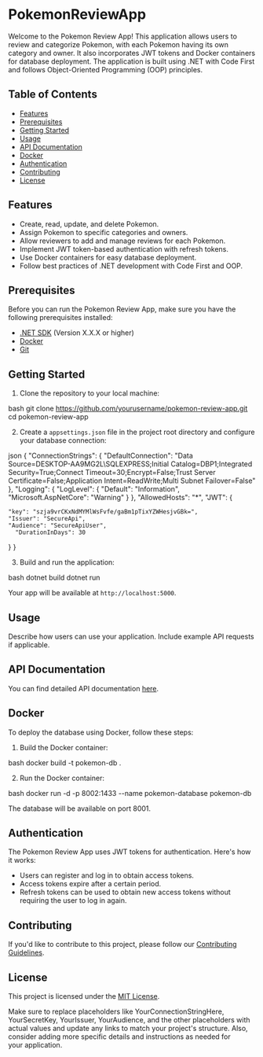 # PokemonReviewApp

Welcome to the Pokemon Review App! This application allows users to review and categorize Pokemon, with each Pokemon having its own category and owner. It also incorporates JWT tokens and Docker containers for database deployment. The application is built using .NET with Code First and follows Object-Oriented Programming (OOP) principles.

## Table of Contents
- [Features](#features)
- [Prerequisites](#prerequisites)
- [Getting Started](#getting-started)
- [Usage](#usage)
- [API Documentation](#api-documentation)
- [Docker](#docker)
- [Authentication](#authentication)
- [Contributing](#contributing)
- [License](#license)

## Features

- Create, read, update, and delete Pokemon.
- Assign Pokemon to specific categories and owners.
- Allow reviewers to add and manage reviews for each Pokemon.
- Implement JWT token-based authentication with refresh tokens.
- Use Docker containers for easy database deployment.
- Follow best practices of .NET development with Code First and OOP.

## Prerequisites

Before you can run the Pokemon Review App, make sure you have the following prerequisites installed:

- [.NET SDK](https://dotnet.microsoft.com/download) (Version X.X.X or higher)
- [Docker](https://www.docker.com/get-started)
- [Git](https://git-scm.com/downloads)

## Getting Started

1. Clone the repository to your local machine:

bash
git clone https://github.com/yourusername/pokemon-review-app.git
cd pokemon-review-app


2. Create a `appsettings.json` file in the project root directory and configure your database connection:

json
{
  "ConnectionStrings": {
    "DefaultConnection": "Data Source=DESKTOP-AA9MG2L\\SQLEXPRESS;Initial Catalog=DBP1;Integrated Security=True;Connect Timeout=30;Encrypt=False;Trust Server Certificate=False;Application Intent=ReadWrite;Multi Subnet Failover=False"
  },
  "Logging": {
    "LogLevel": {
      "Default": "Information",
      "Microsoft.AspNetCore": "Warning"
    }
  },
  "AllowedHosts": "*",
  "JWT": {

    "key": "szja9vrCKxNdMYMlWsFvfe/gaBm1pTixYZWHesjvGBk=",
    "Issuer": "SecureApi",
    "Audience": "SecureApiUser",
      "DurationInDays": 30
  }
}



3. Build and run the application:

bash
dotnet build
dotnet run


Your app will be available at `http://localhost:5000`.

## Usage

Describe how users can use your application. Include example API requests if applicable. 

## API Documentation

You can find detailed API documentation [here](link-to-api-docs).

## Docker

To deploy the database using Docker, follow these steps:

1. Build the Docker container:

bash
docker build -t pokemon-db .


2. Run the Docker container:

bash
docker run -d -p 8002:1433 --name pokemon-database pokemon-db


The database will be available on port 8001.

## Authentication

The Pokemon Review App uses JWT tokens for authentication. Here's how it works:

- Users can register and log in to obtain access tokens.
- Access tokens expire after a certain period.
- Refresh tokens can be used to obtain new access tokens without requiring the user to log in again.

## Contributing

If you'd like to contribute to this project, please follow our [Contributing Guidelines](CONTRIBUTING.md).

## License

This project is licensed under the [MIT License](LICENSE).


Make sure to replace placeholders like YourConnectionStringHere, YourSecretKey, YourIssuer, YourAudience, and the other placeholders with actual values and update any links to match your project's structure. Also, consider adding more specific details and instructions as needed for your application.
